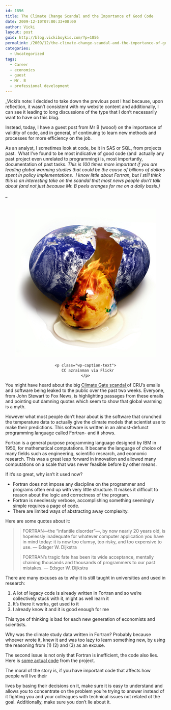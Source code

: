 ```yaml
---
id: 1856
title: The Climate Change Scandal and the Importance of Good Code
date: 2009-12-10T07:00:33+00:00
author: Vicki
layout: post
guid: http://blog.vickiboykis.com/?p=1856
permalink: /2009/12/the-climate-change-scandal-and-the-importance-of-good-code/
categories:
  - Uncategorized
tags:
  - Career
  - economics
  - guest
  - Mr. B
  - professional development
---
```

_Vicki&#8217;s note: I decided to take down the previous post I had because, upon reflection, it wasn&#8217;t consistent with my website content and additionally, I can see it leading to long discussions of the type that I don&#8217;t necessarily want to have on this blog.</p> 

Instead, today, I have a guest post from Mr B (wooo!) on the importance of validity of code, and in general, of continuing to learn new methods and processes for more efficiency on the job.

As an analyst, I sometimes look at code, be it in SAS or SQL, from projects past.  What I&#8217;ve found to be most indicative of good code (and  actually any past project even unrelated to programming) is, most importantly, documentation of past tasks. </em>_This is 100 times more important if you are leading global warming studies that could be the cause of billions of dollars spent in policy implementations.  I know little about Fortran, but I still think this is an interesting take on the scandal that most news people don&#8217;t talk about (and not just because Mr. B peels oranges for me on a daily basis.)_

_
  


<center>
  <br /> 
  
  <div id="attachment_1857" style="width: 454px" class="wp-caption alignnone">
    <em><a href="https://raw.githubusercontent.com/veekaybee/wlb/gh-pages/assets/images/2009/12/earth-egg.jpg"><img class="size-full wp-image-1857" title="earth egg" src="https://raw.githubusercontent.com/veekaybee/wlb/gh-pages/assets/images/2009/12/earth-egg.jpg" alt="CC azrainman via Flickr" width="444" height="467" /></a></em>
    
    <p class="wp-caption-text">
      CC azrainman via Flickr
    </p>
  </div>
</center></p> 

</em>
  
You might have heard about the big <a href="http://news.yahoo.com/s/ap/eu_climate_hacked_e_mails" target="_blank">Climate Gate scandal </a>of CRU&#8217;s emails and software being leaked to the public over the past two weeks. Everyone, from John Stewart to Fox News, is highlighting passages from these emails and pointing out damning quotes which seem to show that global warming is a myth.

However what most people don&#8217;t hear about is the software that crunched the temperature data to actually give the climate models that scientist use to make their predictions. This software is written in an almost-defunct programming language called Fortran- and it shows.

Fortran is a general purpose programming language designed by IBM in 1950, for mathematical computations. It became the language of choice of many fields such as engineering, scientific research, and economic research. This was a great leap forward in innovation and allowed many computations on a scale that was never feasible before by other means.

If it&#8217;s so great, why isn&#8217;t it used now?

<div>
  <ul>
    <li>
      Fortran does not impose any discipline on the programmer and programs often end up with very little structure. It makes it difficult to reason about the logic and correctness of the program.
    </li>
    <li>
      Fortran is needlessly verbose, accomplishing something seemingly simple requires a page of code.
    </li>
    <li>
      There are limited ways of abstracting away complexity.
    </li>
  </ul>
</div>

<div>
  Here are some quotes about it:
</div>

> <div>
>
> </div>
> 
> <div>
>   <blockquote style="border-left: 1px solid #cccccc; margin: 0pt 0pt 0pt 0.8ex; padding-left: 1ex;">
>     <p>
>       FORTRAN—the &#8220;infantile disorder&#8221;—, by now nearly 20 years old, is hopelessly inadequate for whatever computer application you have in mind today: it is now too clumsy, too risky, and too expensive to use. &#8212; Edsger W. Dijkstra
>     </p>
>   </blockquote>
>   
>   <blockquote style="border-left: 1px solid #cccccc; margin: 0pt 0pt 0pt 0.8ex; padding-left: 1ex;">
>
>   </blockquote>
>   
>   <blockquote style="border-left: 1px solid #cccccc; margin: 0pt 0pt 0pt 0.8ex; padding-left: 1ex;">
>     <p>
>       FORTRAN&#8217;s tragic fate has been its wide acceptance, mentally chaining thousands and thousands of programmers to our past mistakes. &#8212; Edsger W. Dijkstra
>     </p>
>   </blockquote>
>   
>   <blockquote style="border-left: 1px solid #cccccc; margin: 0pt 0pt 0pt 0.8ex; padding-left: 1ex;">
>
>   </blockquote>
> </div>

<div>
  There are many excuses as to why it is still taught in universities and used in research:</p> 
  
  <ol>
    <li>
      A lot of legacy code is already written in Fortran and so we&#8217;re collectively stuck with it, might as well learn it
    </li>
    <li>
      It&#8217;s there it works, get used to it
    </li>
    <li>
      I already know it and it is good enough for me
    </li>
  </ol>
</div>

This type of thinking is bad for each new generation of economists and scientists.

Why was the climate study data written in Fortran? Probably because whoever wrote it, knew it and was too lazy to learn something new, by using the reasoning from (1) (2) and (3) as an excuse.

The second issue is not only that Fortran is inefficient, the code also lies.   Here is <a href="http://wattsupwiththat.com/2009/11/22/cru-emails-may-be-open-to-interpretation-but-commented-code-by-the-programmer-tells-the-real-story/" target="_blank">some actual code</a> from the project.

The moral of the story is, if you have important code that affects how people will live their
  
lives by basing their decisions on it, make sure it is easy to understand and allows you to concentrate on the problem you&#8217;re trying to answer instead of it fighting you and your colleagues with technical issues not related ot the goal. Additionally, make sure you don&#8217;t lie about it.
